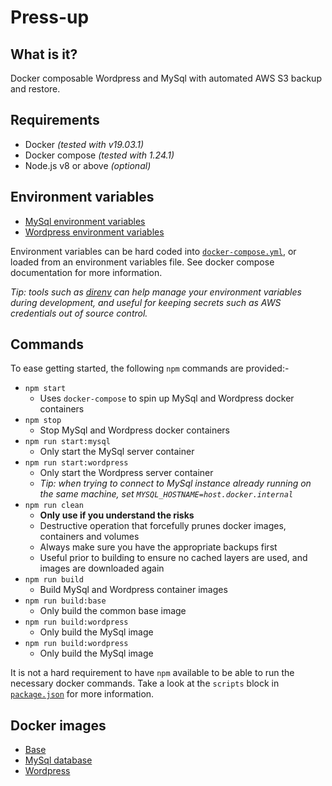 # Press-up

## What is it?
Docker composable Wordpress and MySql with automated AWS S3 backup and restore.

## Requirements
* Docker *(tested with v19.03.1)*
* Docker compose *(tested with 1.24.1)*
* Node.js v8 or above *(optional)*

## Environment variables
* [MySql environment variables](src/mysql/README.md#runtime-environment-variables)
* [Wordpress environment variables](src/wordpress/README.md#runtime-environment-variables)

Environment variables can be hard coded into [`docker-compose.yml`](src/docker-compose.yml), or loaded from
an environment variables file. See docker compose documentation for more information. 

*Tip: tools such as [direnv](https://direnv.net/) can help manage your environment variables during development, and useful for keeping
secrets such as AWS credentials out of source control.*

## Commands
To ease getting started, the following `npm` commands are provided:-

* `npm start`
  - Uses `docker-compose` to spin up MySql and Wordpress docker containers
* `npm stop`
  - Stop MySql and Wordpress docker containers
* `npm run start:mysql`
  - Only start the MySql server container
* `npm run start:wordpress`
  - Only start the Wordpress server container
  - *Tip: when trying to connect to MySql instance already running on the same machine, set `MYSQL_HOSTNAME=host.docker.internal`* 
* `npm run clean`
  - __Only use if you understand the risks__
  - Destructive operation that forcefully prunes docker images, containers and volumes
  - Always make sure you have the appropriate backups first
  - Useful prior to building to ensure no cached layers are used, and images are downloaded again
* `npm run build`
  - Build MySql and Wordpress container images
* `npm run build:base`
  - Only build the common base image
* `npm run build:wordpress`
  - Only build the MySql image
* `npm run build:wordpress`
  - Only build the MySql image

It is not a hard requirement to have `npm` available to be able to run the necessary docker commands.
Take a look at the `scripts` block in [`package.json`](package.json) for more information.

## Docker images
* [Base](src/base/README.md)
* [MySql database](src/mysql/README.md)
* [Wordpress](src/wordpress/README.md)
